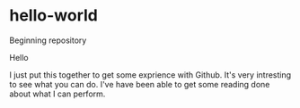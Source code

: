 # hello-world
Beginning repository  

Hello

I just put this together to get some exprience with Github.  It's very intresting to see what you can do.
I've have been able to get some reading done about what I can perform.

